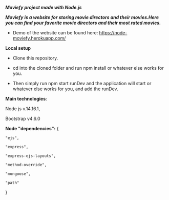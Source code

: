 ***Moviefy project made with Node.js***

***Moviefy is a website for storing movie directors and their movies.Here you can find your favorite movie directors and their most rated movies.*** 


* Demo of the website can be found here: https://node-moviefy.herokuapp.com/

**Local setup**

- Clone this repository.

- cd into the cloned folder and run npm install or whatever else works for you.

- Then simply run npm start runDev and the application will start or whatever else works for you, and add the runDev.

**Main technologies**:

Node js v.14.16.1,

Bootstrap v4.6.0

**Node "dependencies":** {

    "ejs",
	
    "express",
	
    "express-ejs-layouts",
	
    "method-override",
	
    "mongoose",
	
    "path"
}
